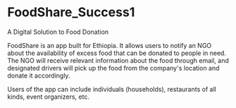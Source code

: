 # FoodShare_Success1
A Digital Solution to Food Donation

FoodShare is an app built for Ethiopia. It allows users to notify an NGO about the
availability of excess food that can be donated to people in need. 
The NGO will receive relevant information about the food through email, and
designated drivers will pick up the food from the company's location and donate it accordingly. 

Users of the app can include individuals (households), restaurants of all kinds, event organizers, etc. 
